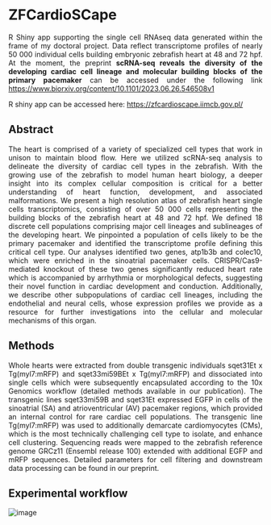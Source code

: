 # ZFCardioSCape
<p align="justify"> R Shiny app supporting the single cell RNAseq data generated within the frame of my doctoral project. Data reflect transcriptome profiles of nearly 50 000 individual cells building embryonic zebrafish heart at 48 and 72 hpf. At the moment, the preprint <b> scRNA-seq reveals the diversity of the developing cardiac cell lineage and molecular building blocks of the primary pacemaker</b> can be accessed under the following link <a href = "https://www.biorxiv.org/content/10.1101/2023.06.26.546508v1"> https://www.biorxiv.org/content/10.1101/2023.06.26.546508v1 </a> </p>

<p align="justify"> R shiny app can be accessed here: <a href= "https://zfcardioscape.iimcb.gov.pl/"> https://zfcardioscape.iimcb.gov.pl/ </a></p>

<h2> Abstract</h2>
<p align="justify"> The heart is comprised of a variety of specialized cell types that work in unison to maintain blood flow. Here we utilized scRNA-seq analysis to delineate the diversity of cardiac cell types in the zebrafish. With the growing use of the zebrafish to model human heart biology, a deeper insight into its complex cellular composition is critical for a better understanding of heart function, development, and associated malformations. We present a high resolution atlas of zebrafish heart single cells transcriptomics, consisting of over 50 000 cells representing the building blocks of the zebrafish heart at 48 and 72 hpf. We defined 18 discrete cell populations comprising major cell lineages and sublineages of the developing heart. We pinpointed a population of cells likely to be the primary pacemaker and identified the transcriptome profile defining this critical cell type. Our analyses identified two genes, atp1b3b and colec10, which were enriched in the sinoatrial pacemaker cells. CRISPR/Cas9-mediated knockout of these two genes significantly reduced heart rate which is accompanied by arrhythmia or morphological defects, suggesting their novel function in cardiac development and conduction. Additionally, we describe other subpopulations of cardiac cell lineages, including the endothelial and neural cells, whose expression profiles we provide as a resource for further investigations into the cellular and molecular mechanisms of this organ. </p>

<h2> Methods </h2>
<p align="justify"> Whole hearts were extracted from double transgenic individuals sqet31Et x Tg(myl7:mRFP) and sqet33mi59BEt x Tg(myl7:mRFP) and dissociated into single cells which were subsequently encapsulated according to the 10x Genomics workflow (detailed methods available in our publication). The transgenic lines sqet33mi59B and sqet31Et expressed EGFP in cells of the sinoatrial (SA) and atrioventricular (AV) pacemaker regions, which provided an internal control for rare cardiac cell populations. The transgenic line Tg(myl7:mRFP) was used to additionally demarcate cardiomyocytes (CMs), which is the most technically challenging cell type to isolate, and enhance cell clustering. Sequencing reads were mapped to the zebrafish reference genome GRCz11 (Ensembl release 100) extended with additional EGFP and mRFP sequences. Detailed parameters for cell filtering and downstream data processing can be found in our preprint. </p>

<h2> Experimental workflow </h2>

![image](https://github.com/kanahia/ScExploreR/assets/49271254/04eda8d7-d707-4e4e-86fb-88eb5a5563b9)
